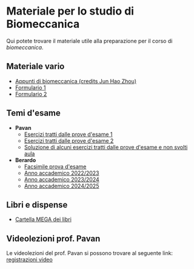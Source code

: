 # Materiale per lo studio di Biomeccanica

Qui potete trovare il materiale utile alla preparazione per il corso di _biomeccanica_.

## Materiale vario
- [Appunti di biomeccanica (credits Jun Hao Zhou)](</Dati/Studio/III_Anno/Biomeccanica/Materiale_vario/Appunti di biomeccanica (credits Jun Hao Zhou).pdf>)
- [Formulario 1](/Dati/Studio/III_Anno/Biomeccanica/Materiale_vario/Formulario1.pdf)
- [Formulario 2](/Dati/Studio/III_Anno/Biomeccanica/Materiale_vario/Formulario2.pdf)

## Temi d'esame
- **Pavan**
  - [Esercizi tratti dalle prove d'esame 1](/Dati/Studio/III_Anno/Biomeccanica/Temi_d'esame/Pavan/IBM-Biomeccanica_Prove-esame1.pdf)
  - [Esercizi tratti dalle prove d'esame 2](/Dati/Studio/III_Anno/Biomeccanica/Temi_d'esame/Pavan/IBM-Biomeccanica_Prove-esame2.pdf)
  - [Soluzione di alcuni esercizi tratti dalle prove d'esame e non svolti aula](/Dati/Studio/III_Anno/Biomeccanica/Temi_d'esame/Pavan/Esercizi%20temi%20esame%20non%20svolti%20in%20aula.pdf)
- **Berardo**
  - [Facsimile prova d'esame](/Dati/Studio/III_Anno/Biomeccanica/Temi_d'esame/Berardo/Facsimile)
  - [Anno accademico 2022/2023](/Dati/Studio/III_Anno/Biomeccanica/Temi_d'esame/Berardo/AA_22-23)
  - [Anno accademico 2023/2024](/Dati/Studio/III_Anno/Biomeccanica/Temi_d'esame/Berardo/AA_23-24)
  - [Anno accademico 2024/2025](/Dati/Studio/III_Anno/Biomeccanica/Temi_d'esame/Berardo/AA_24-25)

## Libri e dispense
- [Cartella MEGA dei libri](https://mega.nz/folder/UoFGlY5S#oEVruDxA9Xnk5nulPOrXMw/folder/Jt1XlBYb)

## Videolezioni prof. Pavan
Le videolezioni del prof. Pavan si possono trovare al seguente link: [registrazioni video](https://youtube.com/playlist?list=PL5JNcyGPaynkh2jyKB6mYprB5r5iewbcV&si=IRdvW3jpLhIOyWh6)


